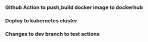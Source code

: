 ### Github Action to push,build docker image to dockerhub
### Deploy to kubernetes cluster 
### Changes to dev branch to test actions

